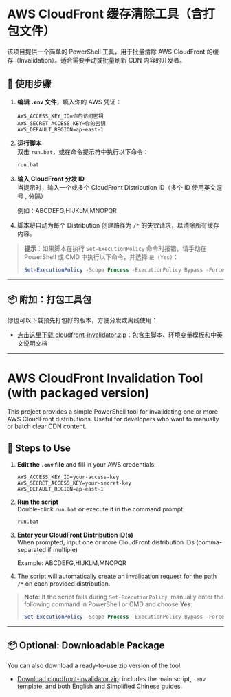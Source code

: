 # AWS CloudFront 缓存清除工具（含打包文件）

该项目提供一个简单的 PowerShell 工具，用于批量清除 AWS CloudFront 的缓存（Invalidation）。适合需要手动或批量刷新 CDN 内容的开发者。

## 📁 使用步骤

1. **编辑 `.env` 文件**，填入你的 AWS 凭证：

   ```env
   AWS_ACCESS_KEY_ID=你的访问密钥
   AWS_SECRET_ACCESS_KEY=你的密钥
   AWS_DEFAULT_REGION=ap-east-1
   ```

2. **运行脚本**  
   双击 `run.bat`，或在命令提示符中执行以下命令：

   ```bat
   run.bat
   ```

3. **输入 CloudFront 分发 ID**  
   当提示时，输入一个或多个 CloudFront Distribution ID（多个 ID 使用英文逗号 , 分隔）

   例如：ABCDEFG,HIJKLM,MNOPQR

4. 脚本将自动为每个 Distribution 创建路径为 `/*` 的失效请求，以清除所有缓存内容。

> **提示**：如果脚本在执行 `Set-ExecutionPolicy` 命令时报错，请手动在 PowerShell 或 CMD 中执行以下命令，并选择 `是 (Yes)`：
>
> ```powershell
> Set-ExecutionPolicy -Scope Process -ExecutionPolicy Bypass -Force
> ```

---

## 📦 附加：打包工具包

你也可以下载预先打包好的版本，方便分发或离线使用：

- [点击这里下载 cloudfront-invalidator.zip](https://github.com/nbemman8/AWS_Distribution_Script/releases/download/v0.0.1/cloudfront-invalidator.zip)：包含主脚本、环境变量模板和中英文说明文档

---

# AWS CloudFront Invalidation Tool (with packaged version)

This project provides a simple PowerShell tool for invalidating one or more AWS CloudFront distributions. Useful for developers who want to manually or batch clear CDN content.

## 📁 Steps to Use

1. **Edit the `.env` file** and fill in your AWS credentials:

   ```env
   AWS_ACCESS_KEY_ID=your-access-key
   AWS_SECRET_ACCESS_KEY=your-secret-key
   AWS_DEFAULT_REGION=ap-east-1
   ```

2. **Run the script**  
   Double-click `run.bat` or execute it in the command prompt:

   ```bat
   run.bat
   ```

3. **Enter your CloudFront Distribution ID(s)**  
   When prompted, input one or more CloudFront distribution IDs (comma-separated if multiple)

   Example: ABCDEFG,HIJKLM,MNOPQR

4. The script will automatically create an invalidation request for the path `/*` on each provided distribution.

> **Note**: If the script fails during `Set-ExecutionPolicy`, manually enter the following command in PowerShell or CMD and choose **Yes**:
>
> ```powershell
> Set-ExecutionPolicy -Scope Process -ExecutionPolicy Bypass -Force
> ```

---

## 📦 Optional: Downloadable Package

You can also download a ready-to-use zip version of the tool:

- [Download cloudfront-invalidator.zip](https://github.com/nbemman8/AWS_Distribution_Script/releases/download/v0.0.1/cloudfront-invalidator.zip): includes the main script, `.env` template, and both English and Simplified Chinese guides.

